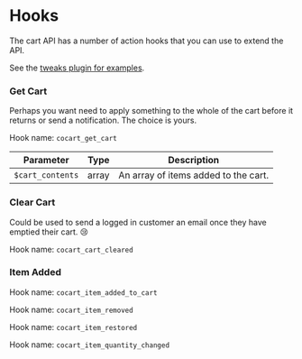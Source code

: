 # Hooks #

The cart API has a number of action hooks that you can use to extend the API.

See the [tweaks plugin for examples](https://github.com/co-cart/co-cart-tweaks).

### Get Cart ###

Perhaps you want need to apply something to the whole of the cart before it returns or send a notification. The choice is yours.

Hook name: `cocart_get_cart`

| Parameter | Type | Description |
| ------------ | -------------- | ------------ |
| `$cart_contents` | array | An array of items added to the cart. |

### Clear Cart ###

Could be used to send a logged in customer an email once they have emptied their cart. 😢

Hook name: `cocart_cart_cleared`

### Item Added ###



Hook name: `cocart_item_added_to_cart`

Hook name: `cocart_item_removed`

Hook name: `cocart_item_restored`

Hook name: `cocart_item_quantity_changed`

